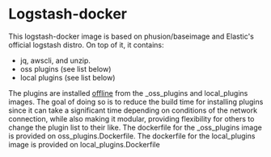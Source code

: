 # Logstash-docker

This logstash-docker image is based on phusion/baseimage and Elastic's official logstash distro. On top of it, it contains:

- jq, awscli, and unzip.
- oss plugins (see list below)
- local plugins (see list below)

The plugins are installed [offline](https://www.elastic.co/guide/en/logstash/current/offline-plugins.html) from the <version>_oss_plugins and local_plugins images. The goal of doing so is to reduce the build time for installing  plugins since it can take a significant time depending on conditions of the network connection, while also making it modular, providing flexibility for others to change the plugin list to their like. The dockerfile for the <version>_oss_plugins image is provided on oss_plugins.Dockerfile. The dockerfile for the local_plugins image is provided on local_plugins.Dockerfile
